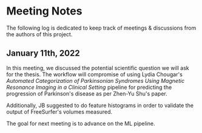 # Meeting Notes
The following log is dedicated to keep track of meetings & discussions from the authors of this project.

## January 11th, 2022
In this meeting, we discussed the potential scientific question we will ask for the thesis. The workflow will compromise of using Lydia Chougar's *Automated Categorization of Parkinsonian Syndromes Using Magnetic Resonance Imaging in a Clinical Setting* pipeline for predicting the progression of Parkinson's disease as per Zhen-Yu Shu's paper.

Additionally, JB suggested to do feature histograms in order to validate the output of FreeSurfer's volumes measured.

The goal for next meeting is to advance on the ML pipeline.